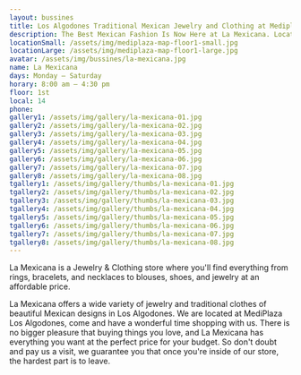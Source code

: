 ```yaml
---
layout: bussines
title: Los Algodones Traditional Mexican Jewelry and Clothing at Mediplaza
description: The Best Mexican Fashion Is Now Here at La Mexicana. Located at the Heart of Los Algodones, Mexico, where You Can Find Traditional Bracelets, Necklaces, Blouses, Dresses, Shoes, and More at an Affordable Price. Visit Us Today!
locationSmall: /assets/img/mediplaza-map-floor1-small.jpg
locationLarge: /assets/img/mediplaza-map-floor1-large.jpg
avatar: /assets/img/bussines/la-mexicana.jpg
name: La Mexicana
days: Monday – Saturday
horary: 8:00 am – 4:30 pm
floor: 1st
local: 14
phone: 
gallery1: /assets/img/gallery/la-mexicana-01.jpg
gallery2: /assets/img/gallery/la-mexicana-02.jpg
gallery3: /assets/img/gallery/la-mexicana-03.jpg
gallery4: /assets/img/gallery/la-mexicana-04.jpg
gallery5: /assets/img/gallery/la-mexicana-05.jpg
gallery6: /assets/img/gallery/la-mexicana-06.jpg
gallery7: /assets/img/gallery/la-mexicana-07.jpg
gallery8: /assets/img/gallery/la-mexicana-08.jpg
tgallery1: /assets/img/gallery/thumbs/la-mexicana-01.jpg
tgallery2: /assets/img/gallery/thumbs/la-mexicana-02.jpg
tgallery3: /assets/img/gallery/thumbs/la-mexicana-03.jpg
tgallery4: /assets/img/gallery/thumbs/la-mexicana-04.jpg
tgallery5: /assets/img/gallery/thumbs/la-mexicana-05.jpg
tgallery6: /assets/img/gallery/thumbs/la-mexicana-06.jpg
tgallery7: /assets/img/gallery/thumbs/la-mexicana-07.jpg
tgallery8: /assets/img/gallery/thumbs/la-mexicana-08.jpg
---
```

La Mexicana is a Jewelry & Clothing store where you'll find everything from rings, bracelets, and necklaces to blouses, shoes, and jewelry at an affordable price. 

La Mexicana offers a wide variety of jewelry and traditional clothes of beautiful Mexican designs in Los Algodones. We are located at MediPlaza Los Algodones, come and have a wonderful time shopping with us. There is no bigger pleasure that buying things you love, and La Mexicana has everything you want at the perfect price for your budget. So don't doubt and pay us a visit, we guarantee you that once you're inside of our store, the hardest part is to leave.

